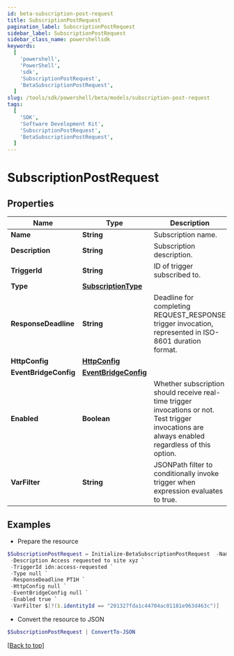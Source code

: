 ```yaml
---
id: beta-subscription-post-request
title: SubscriptionPostRequest
pagination_label: SubscriptionPostRequest
sidebar_label: SubscriptionPostRequest
sidebar_class_name: powershellsdk
keywords:
  [
    'powershell',
    'PowerShell',
    'sdk',
    'SubscriptionPostRequest',
    'BetaSubscriptionPostRequest',
  ]
slug: /tools/sdk/powershell/beta/models/subscription-post-request
tags:
  [
    'SDK',
    'Software Development Kit',
    'SubscriptionPostRequest',
    'BetaSubscriptionPostRequest',
  ]
---
```


# SubscriptionPostRequest

## Properties

| Name | Type | Description | Notes |
| --- | --- | --- | --- |
| **Name** | **String** | Subscription name. | [required] |
| **Description** | **String** | Subscription description. | [optional] |
| **TriggerId** | **String** | ID of trigger subscribed to. | [required] |
| **Type** | [**SubscriptionType**](subscription-type) |  | [required] |
| **ResponseDeadline** | **String** | Deadline for completing REQUEST_RESPONSE trigger invocation, represented in ISO-8601 duration format. | [optional] [default to "PT1H"] |
| **HttpConfig** | [**HttpConfig**](http-config) |  | [optional] |
| **EventBridgeConfig** | [**EventBridgeConfig**](event-bridge-config) |  | [optional] |
| **Enabled** | **Boolean** | Whether subscription should receive real-time trigger invocations or not. Test trigger invocations are always enabled regardless of this option. | [optional] [default to $true] |
| **VarFilter** | **String** | JSONPath filter to conditionally invoke trigger when expression evaluates to true. | [optional] |

## Examples

- Prepare the resource

```powershell
$SubscriptionPostRequest = Initialize-BetaSubscriptionPostRequest  -Name Access request subscription `
 -Description Access requested to site xyz `
 -TriggerId idn:access-requested `
 -Type null `
 -ResponseDeadline PT1H `
 -HttpConfig null `
 -EventBridgeConfig null `
 -Enabled true `
 -VarFilter $[?($.identityId == "201327fda1c44704ac01181e963d463c")]
```

- Convert the resource to JSON

```powershell
$SubscriptionPostRequest | ConvertTo-JSON
```

[[Back to top]](#)

